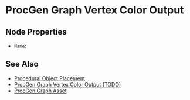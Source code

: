 # ProcGen Graph Vertex Color Output

<!-- PAGE IS TODO -->

## Node Properties

* `Name`:

## See Also

* [Procedural Object Placement](procedural-object-placement.md)
* [ProcGen Graph Vertex Color Output (TODO)](procgen-graph-output-vertexcolor.md)
* [ProcGen Graph Asset](procgen-graph-asset.md)
